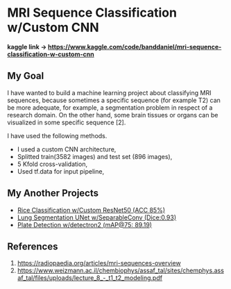 # MRI Sequence Classification w/Custom CNN

<b> kaggle link -> https://www.kaggle.com/code/banddaniel/mri-sequence-classification-w-custom-cnn </b>

## My Goal
I have wanted to build a machine learning project about classifying MRI sequences, because sometimes a specific sequence (for example T2) can be more adequate, for example, a segmentation problem in respect of a research domain. On the other hand, some brain tissues or organs can be visualized in some specific sequence [2].


I have used the following methods.

* I used a custom CNN architecture,
* Splitted train(3582 images) and test set (896 images),
* 5 Kfold cross-validation,
* Used tf.data for input pipeline,


## My Another Projects
* [Rice Classification w/Custom ResNet50 (ACC 85%)](https://www.kaggle.com/code/banddaniel/rice-classification-w-custom-resnet50-acc-85)
* [Lung Segmentation UNet w/SeparableConv (Dice:0.93)](https://www.kaggle.com/code/banddaniel/lung-segmentation-unet-w-separableconv-dice-0-93)
* [Plate Detection w/detectron2 (mAP@75: 89.19)](https://www.kaggle.com/code/banddaniel/plate-detection-w-detectron2-map-75-89-19)


## References
1. https://radiopaedia.org/articles/mri-sequences-overview
2. https://www.weizmann.ac.il/chembiophys/assaf_tal/sites/chemphys.assaf_tal/files/uploads/lecture_8_-_t1_t2_modeling.pdf
